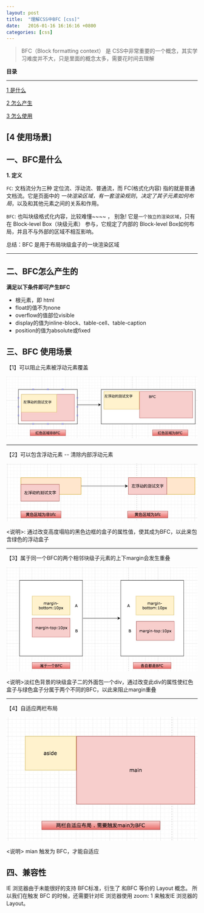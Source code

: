 ```yaml
---
layout: post
title:  "理解CSS中BFC [css]"
date:   2016-01-16 16:16:16 +0800
categories: [css]
---
```

> BFC（Block formatting context） 是 CSS中非常重要的一个概念，其实学习难度并不大，只是里面的概念太多，需要花时间去理解

**目录**

---

[1 是什么]()

[2 怎么产生]()

[3 怎么使用]()

[4 使用场景]
---



## 一、BFC是什么

**1. 定义**

`FC`: 文档流分为三种 定位流、浮动流、普通流，而 FC(格式化内容) 指的就是普通文档流。它是页面中的 *一块渲染区域，有一套渲染规则*，*决定了其子元素如何布局*，以及和其他元素之间的关系和作用。

`BFC`: 也叫块级格式化内容，比较难懂~~~~ ， 别急! 它是`一个独立的渲染区域`，只有在 Block-level Box（块级元素） 参与，它规定了内部的 Block-level Box如何布局，并且不与外部的区域不相互影响。

总结：BFC 是用于布局块级盒子的一块渲染区域

---

## 二、BFC怎么产生的

**满足以下条件即可产生BFC**

- 根元素，即 html
- float的值不为none
- overflow的值部位visible
- display的值为inline-block、table-cell、table-caption
- position的值为absolute或fixed


## 三、BFC 使用场景



【1】可以阻止元素被浮动元素覆盖

![](/static/img/2017/bfc/1.png)

---



【2】可以包含浮动元素 -- 清除内部浮动元素

![](/static/img/2017/bfc/2.png)

<说明>: 通过改变高度塌陷的黑色边框的盒子的属性值，使其成为BFC，以此来包含绿色的浮动盒子

---



【3】属于同一个BFC的两个相邻块级子元素的上下margin会发生重叠

![](/static/img/2017/bfc/3.png)

<说明>淡红色背景的块级盒子二的外面包一个div，通过改变此div的属性使红色盒子与绿色盒子分属于两个不同的BFC，以此来阻止margin重叠

---

【4】自适应两栏布局

![](/static/img/2017/bfc/4.png)

<说明> mian 触发为 BFC，才能自适应

## 四、兼容性

IE 浏览器由于未能很好的支持 BFC标准，衍生了 和BFC 等价的 Layout 概念。 所以我们在触发 BFC 的时候，还需要针对IE 浏览器使用 zoom: 1 来触发IE 浏览器的 Layout。













